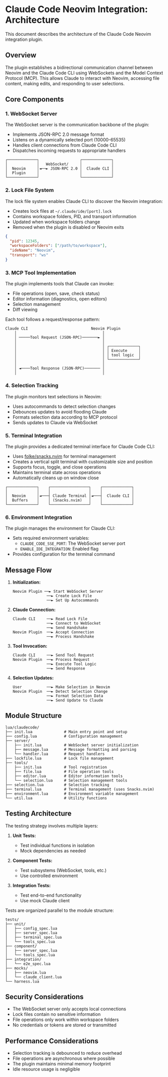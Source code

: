 # Claude Code Neovim Integration: Architecture

This document describes the architecture of the Claude Code Neovim integration plugin.

## Overview

The plugin establishes a bidirectional communication channel between Neovim and the Claude Code CLI using WebSockets and the Model Context Protocol (MCP). This allows Claude to interact with Neovim, accessing file content, making edits, and responding to user selections.

## Core Components

### 1. WebSocket Server

The WebSocket server is the communication backbone of the plugin:

- Implements JSON-RPC 2.0 message format
- Listens on a dynamically selected port (10000-65535)
- Handles client connections from Claude Code CLI
- Dispatches incoming requests to appropriate handlers

```
┌─────────────┐                  ┌─────────────┐
│             │   WebSocket/     │             │
│  Neovim     │◄──► JSON-RPC 2.0 │  Claude CLI │
│  Plugin     │                  │             │
└─────────────┘                  └─────────────┘
```

### 2. Lock File System

The lock file system enables Claude CLI to discover the Neovim integration:

- Creates lock files at `~/.claude/ide/[port].lock`
- Contains workspace folders, PID, and transport information
- Updated when workspace folders change
- Removed when the plugin is disabled or Neovim exits

```json
{
  "pid": 12345,
  "workspaceFolders": ["/path/to/workspace"],
  "ideName": "Neovim",
  "transport": "ws"
}
```

### 3. MCP Tool Implementation

The plugin implements tools that Claude can invoke:

- File operations (open, save, check status)
- Editor information (diagnostics, open editors)
- Selection management
- Diff viewing

Each tool follows a request/response pattern:

```
Claude CLI                            Neovim Plugin
    │                                      │
    │ ─────Tool Request (JSON-RPC)───────► │
    │                                      │
    │                                      │ ┌─────────────┐
    │                                      │ │ Execute     │
    │                                      │ │ tool logic  │
    │                                      │ └─────────────┘
    │                                      │
    │ ◄────Tool Response (JSON-RPC)─────── │
    │                                      │
```

### 4. Selection Tracking

The plugin monitors text selections in Neovim:

- Uses autocommands to detect selection changes
- Debounces updates to avoid flooding Claude
- Formats selection data according to MCP protocol
- Sends updates to Claude via WebSocket

### 5. Terminal Integration

The plugin provides a dedicated terminal interface for Claude Code CLI:

- Uses [folke/snacks.nvim](https://github.com/folke/snacks.nvim) for terminal management
- Creates a vertical split terminal with customizable size and position
- Supports focus, toggle, and close operations
- Maintains terminal state across operations
- Automatically cleans up on window close

```
┌─────────────┐    ┌─────────────────┐    ┌─────────────┐
│             │    │                 │    │             │
│  Neovim     │◄───┤ Claude Terminal │◄───┤  Claude CLI │
│  Buffers    │    │ (Snacks.nvim)   │    │             │
└─────────────┘    └─────────────────┘    └─────────────┘
```

### 6. Environment Integration

The plugin manages the environment for Claude CLI:

- Sets required environment variables:
  - `CLAUDE_CODE_SSE_PORT`: The WebSocket server port
  - `ENABLE_IDE_INTEGRATION`: Enabled flag
- Provides configuration for the terminal command

## Message Flow

1. **Initialization:**

   ```
   Neovim Plugin ──► Start WebSocket Server
                  ──► Create Lock File
                  ──► Set Up Autocommands
   ```

2. **Claude Connection:**

   ```
   Claude CLI     ──► Read Lock File
                  ──► Connect to WebSocket
                  ──► Send Handshake
   Neovim Plugin  ──► Accept Connection
                  ──► Process Handshake
   ```

3. **Tool Invocation:**

   ```
   Claude CLI     ──► Send Tool Request
   Neovim Plugin  ──► Process Request
                  ──► Execute Tool Logic
                  ──► Send Response
   ```

4. **Selection Updates:**

   ```
   User           ──► Make Selection in Neovim
   Neovim Plugin  ──► Detect Selection Change
                  ──► Format Selection Data
                  ──► Send Update to Claude
   ```

## Module Structure

```
lua/claudecode/
├── init.lua              # Main entry point and setup
├── config.lua            # Configuration management
├── server/
│   ├── init.lua          # WebSocket server initialization
│   ├── message.lua       # Message formatting and parsing
│   └── handler.lua       # Request handlers
├── lockfile.lua          # Lock file management
├── tools/
│   ├── init.lua          # Tool registration
│   ├── file.lua          # File operation tools
│   ├── editor.lua        # Editor information tools
│   └── selection.lua     # Selection management tools
├── selection.lua         # Selection tracking
├── terminal.lua          # Terminal management (uses Snacks.nvim)
├── environment.lua       # Environment variable management
└── util.lua              # Utility functions
```

## Testing Architecture

The testing strategy involves multiple layers:

1. **Unit Tests:**

   - Test individual functions in isolation
   - Mock dependencies as needed

2. **Component Tests:**

   - Test subsystems (WebSocket, tools, etc.)
   - Use controlled environment

3. **Integration Tests:**
   - Test end-to-end functionality
   - Use mock Claude client

Tests are organized parallel to the module structure:

```
tests/
├── unit/
│   ├── config_spec.lua
│   ├── server_spec.lua
│   ├── terminal_spec.lua
│   └── tools_spec.lua
├── component/
│   ├── server_spec.lua
│   └── tools_spec.lua
├── integration/
│   └── e2e_spec.lua
├── mocks/
│   ├── neovim.lua
│   └── claude_client.lua
└── harness.lua
```

## Security Considerations

- The WebSocket server only accepts local connections
- Lock files contain no sensitive information
- File operations only work within workspace folders
- No credentials or tokens are stored or transmitted

## Performance Considerations

- Selection tracking is debounced to reduce overhead
- File operations are asynchronous where possible
- The plugin maintains minimal memory footprint
- Idle resource usage is negligible
